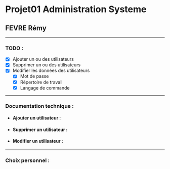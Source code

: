 # Projet01 Administration Systeme
## FEVRE Rémy

---

### TODO :

- [x] Ajouter un ou des utilisateurs
- [x] Supprimer un ou des utilisateurs
- [x] Modifier les données des utilisateurs
  - [x] Mot de passe
  - [x] Répertoire de travail
  - [x] Langage de commande

---

### Documentation technique :

- #### Ajouter un utilisateur :

- #### Supprimer un utilisateur :

- #### Modifier un utilisateur :

---

### Choix personnel :
